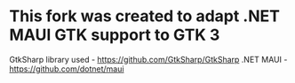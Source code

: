 # This fork was created to adapt .NET MAUI GTK support to GTK 3
GtkSharp library used - https://github.com/GtkSharp/GtkSharp
.NET MAUI - https://github.com/dotnet/maui
